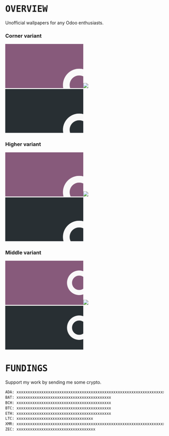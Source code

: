 # <samp>OVERVIEW</samp>

Unofficial wallpapers for any Odoo enthusiasts.

### Corner variant

<a href="src/odoo-corner-bright.png"><img src="src/odoo-corner-bright.svg" width="49.25%"/></a><img src="https://upload.wikimedia.org/wikipedia/commons/c/ca/1x1.png" width="1.5%"/><a href="src/odoo-corner-darken.png"><img src="src/odoo-corner-darken.svg" width="49.25%"/></a>

### Higher variant

<a href="src/odoo-higher-bright.png"><img src="src/odoo-higher-bright.svg" width="49.25%"/></a><img src="https://upload.wikimedia.org/wikipedia/commons/c/ca/1x1.png" width="1.5%"/><a href="src/odoo-higher-darken.png"><img src="src/odoo-higher-darken.svg" width="49.25%"/></a>

### Middle variant

<a href="src/odoo-middle-bright.png"><img src="src/odoo-middle-bright.svg" width="49.25%"/></a><img src="https://upload.wikimedia.org/wikipedia/commons/c/ca/1x1.png" width="1.5%"/><a href="src/odoo-middle-darken.png"><img src="src/odoo-middle-darken.svg" width="49.25%"/></a>

# <samp>FUNDINGS</samp>

Support my work by sending me some crypto.

```txt
ADA: xxxxxxxxxxxxxxxxxxxxxxxxxxxxxxxxxxxxxxxxxxxxxxxxxxxxxxxxxxxxxxxxxxxxxxxxxxxxxxxxxxxxxxxxxxxxxxxxxxxxxxx
BAT: xxxxxxxxxxxxxxxxxxxxxxxxxxxxxxxxxxxxxxxxxx
BCH: xxxxxxxxxxxxxxxxxxxxxxxxxxxxxxxxxxxxxxxxxx
BTC: xxxxxxxxxxxxxxxxxxxxxxxxxxxxxxxxxxxxxxxxxx
ETH: xxxxxxxxxxxxxxxxxxxxxxxxxxxxxxxxxxxxxxxxxx
LTC: xxxxxxxxxxxxxxxxxxxxxxxxxxxxxxxxxx
XMR: xxxxxxxxxxxxxxxxxxxxxxxxxxxxxxxxxxxxxxxxxxxxxxxxxxxxxxxxxxxxxxxxxxxxxxxxxxxxxxxxxxxxxxxxxxxxxxx
ZEC: xxxxxxxxxxxxxxxxxxxxxxxxxxxxxxxxxxx
```
